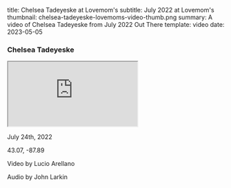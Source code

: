 title: Chelsea Tadeyeske at Lovemom's
subtitle: July 2022 at Lovemom's
thumbnail: chelsea-tadeyeske-lovemoms-video-thumb.png
summary: A video of Chelsea Tadeyeske from July 2022 Out There 
template: video
date: 2023-05-05

### Chelsea Tadeyeske

<div class="ratio ratio-16x9">
  <iframe class="embed-responsive-item" src="https://www.youtube.com/embed/QKb71ViO8Z4" allowfullscreen></iframe>
</div>

July 24th, 2022  

43.07, -87.89

Video by Lucio Arellano

Audio by John Larkin
